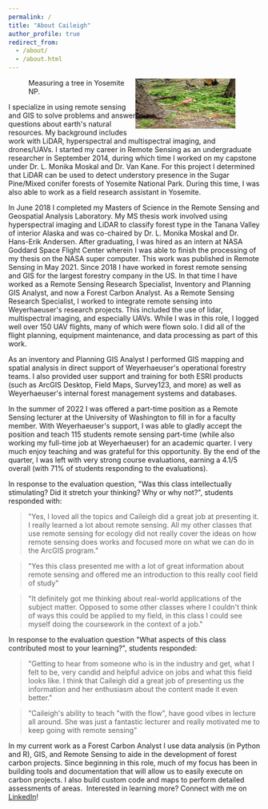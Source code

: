 ```yaml
---
permalink: /
title: "About Caileigh"
author_profile: true
redirect_from: 
  - /about/
  - /about.html
---
```


<figure>
    <img src="images/2014-07-15-16-11-41-copy_orig.jpg"
     alt="Measuring a tree in Yosemite NP" 
      width="200" 
      height="100"
      style="float: right; margin-right: 10px;" >
    <figcaption> Measuring a tree in Yosemite NP.</figcaption>
</figure>
     
I specialize in using remote sensing and GIS to solve problems and answer questions about earth's natural resources. My background includes work with LiDAR, hyperspectral and multispectral imaging, and drones/UAVs. I started my career in Remote Sensing as an undergraduate researcher in September 2014, during which time I worked on my capstone under Dr. L. Monika Moskal and Dr. Van Kane. For this project I determined that LiDAR can be used to detect understory presence in the Sugar Pine/Mixed conifer forests of Yosemite National Park. During this time, I was also able to work as a field research assistant in Yosemite. 

In June 2018 I completed my Masters of Science in the Remote Sensing and Geospatial Analysis Laboratory. My MS thesis work involved using hyperspectral imaging and LiDAR to classify forest type in the Tanana Valley of interior Alaska and was co-chaired by Dr. L. Monika Moskal and Dr. Hans-Erik Andersen. After graduating, I was hired as an intern at NASA Goddard Space Flight Center wherein I was able to finish the processing of my thesis on the NASA super computer. This work was published in Remote Sensing in May 2021.​
Since 2018 I have worked in forest remote sensing and GIS for the largest forestry company in the US. In that time I have worked as a Remote Sensing Research Specialist, Inventory and Planning GIS Analyst, and now a Forest Carbon Analyst. As a Remote Sensing Research Specialist, I worked to integrate remote sensing into Weyerhaeuser's research projects. This included the use of lidar, multispectral imaging, and especially UAVs. While I was in this role, I logged well over 150 UAV flights, many of which were flown solo. I did all of the flight planning, equipment maintenance, and data processing as part of this work. 

As an inventory and Planning GIS Analyst I performed GIS mapping and spatial analysis in direct support of Weyerhaeuser's operational forestry teams. I also provided user support and training for both ESRI products (such as ArcGIS Desktop, Field Maps, Survey123, and more) as well as Weyerhaeuser's internal forest management systems and databases. 

In the summer of 2022 I was offered a part-time position as a Remote Sensing lecturer at the University of Washington to fill in for a faculty member. With Weyerhaeuser's support, I was able to gladly accept the position and teach 115 students remote sensing part-time (while also working my full-time job at Weyerhaeuser) for an academic quarter. I very much enjoy teaching and was grateful for this opportunity. By the end of the quarter, I was left with very strong course evaluations, earning a 4.1/5 overall (with 71% of students responding to the evaluations). 

In response to the evaluation question, "Was this class intellectually stimulating? Did it stretch your thinking? Why or why not?", students responded with:

> "Yes, I loved all the topics and Caileigh did a great job at presenting it. I really learned a lot about remote sensing. All my other classes that use remote sensing for ecology did not really cover the ideas on how remote sensing does works and focused more on what we can do in the ArcGIS program."

> "Yes this class presented me with a lot of great information about remote sensing and offered me an introduction to this really cool field of study"

> "It definitely got me thinking about real-world applications of the subject matter. Opposed to some other classes where I couldn't think of ways this could be applied to my field, in this class I could see myself doing the coursework in the context of a job."

In response to the evaluation question "What aspects of this class contributed most to your learning?", students responded:

> "Getting to hear from someone who is in the industry and get, what I felt to be, very candid and helpful advice on jobs and what this field looks like. I think that Caileigh did a great job of presenting us the information and her enthusiasm about the content made it even better."

> "Caileigh's ability to teach "with the flow", have good vibes in lecture all around. She was just a fantastic lecturer and really motivated me to keep going with remote sensing"

In my current work as a Forest Carbon Analyst I use data analysis (in Python and R), GIS, and Remote Sensing to aide in the development of forest carbon projects. Since beginning in this role, much of my focus has been in building tools and documentation that will allow us to easily execute on carbon projects. I also build custom code and maps to perform detailed assessments of areas. 
​
Interested in learning more? Connect with me on [LinkedIn](https://www.linkedin.com/in/caileighshoot)!
